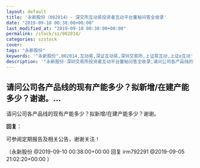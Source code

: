 ```yaml
---
layout: default
title: '永新股份（002014）- 深交所互动易投资者互动平台董秘问答全收录'
date: "2019-09-10 00:38:00+00:00"
last_modified_at: "2019-09-10 00:38:00+00:00"
permalink: /stock/sz/002014/
categories: szstock
cover: 
tags: "永新股份"
keywords: '"永新股份",002014,互动易,深证互动易,深圳交易所,上证易互动,上证e互动'
description: '"永新股份-深圳交易所投资者互动平台董秘问答全收录,请问公司各产品线的现有产能多少？拟新增/在建产能多少？谢谢。"'
---
```


## 请问公司各产品线的现有产能多少？拟新增/在建产能多少？谢谢。...

请问公司各产品线的现有产能多少？拟新增/在建产能多少？谢谢。

**回复**：

可参阅定期报告及相关公告，谢谢关注！ 

（永新股份  @2019-09-10 00:38:00+00:00 回复 irm792291  @2019-09-05 21:02:20+00:00 ）

